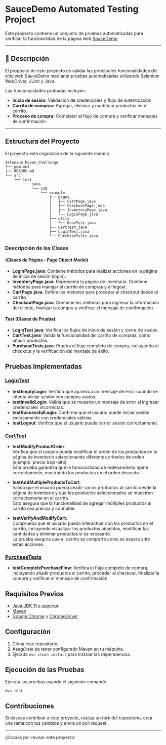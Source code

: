 
# SauceDemo Automated Testing Project

Este proyecto contiene un conjunto de pruebas automatizadas para verificar la funcionalidad de la página web [SauceDemo](https://www.saucedemo.com/).

---
## 📝 Descripción

El propósito de este proyecto es validar las principales funcionalidades del sitio web SauceDemo mediante pruebas automatizadas utilizando Selenium WebDriver, JUnit y Java.

Las funcionalidades probadas incluyen:

- **Inicio de sesión:** Validación de credenciales y flujo de autenticación.
- **Carrito de compras:** Agregar, eliminar y modificar productos en el carrito.
- **Proceso de compra:** Completar el flujo de compra y verificar mensajes de confirmación.

---

## Estructura del Proyecto

El proyecto está organizado de la siguiente manera:

```
Selenium_Maven_Challenge
├── pom.xml
├── README.md
└── src
    └── test
        └── java
            └── com
                └── example
                    ├── pages
                    │   ├── CartPage.java
                    │   ├── CheckoutPage.java
                    │   ├── InventoryPage.java
                    │   └── LoginPage.java
                    ├── utils
                    │   └── BaseTest.java
                    ├── CartTest.java
                    ├── LoginTest.java
                    └── PurchaseTests.java
```

### Descripción de las Clases

#### (Clases de Página - Page Object Model)
- **LoginPage.java**: Contiene métodos para realizar acciones en la página de inicio de sesión (login).
- **InventoryPage.java**: Representa la página de inventario. Contiene métodos para manejar el carrito de compras y el logout.
- **CartPage.java**: Define los métodos para proceder al checkout desde el carrito.
- **CheckoutPage.java**: Contiene los métodos para ingresar la información del cliente, finalizar la compra y verificar el mensaje de confirmación.

#### Test (Clases de Prueba)
- **LoginTest.java**: Verifica los flujos de inicio de sesión y cierre de sesión.
- **CartTest.java**: Valida la funcionalidad del carrito de compras, como añadir productos.
- **PurchaseTests.java**: Prueba el flujo completo de compra, incluyendo el checkout y la verificación del mensaje de éxito.

## Pruebas Implementadas

### [LoginTest](https://docs.google.com/spreadsheets/d/1sA2C9FYBEEAw2O3JIAgCHVxtX863FHDF/edit?usp=sharing&ouid=114934668253849322831&rtpof=true&sd=true)
- **testEmptyLogin**: Verifica que aparezca un mensaje de error cuando se intenta iniciar sesión con campos vacíos.
- **testInvalidLogin**: Valida que se muestre un mensaje de error al ingresar credenciales incorrectas.
- **testSuccessfulLogin**: Confirma que el usuario puede iniciar sesión exitosamente con credenciales válidas.
- **testLogout**: Verifica que el usuario pueda cerrar sesión correctamente.
  

### [CartTest](https://docs.google.com/spreadsheets/d/1N0PJu2C1r2RM5Zy-_YmUXwhsiDxufqYZ/edit?usp=sharing&ouid=114934668253849322831&rtpof=true&sd=true)
- **testModifyProductOrder**:  
  Verifica que el usuario pueda modificar el orden de los productos en la página de inventario seleccionando diferentes criterios de orden (ejemplo: precio bajo-alto).  
  Esta prueba garantiza que la funcionalidad de ordenamiento opere correctamente, mostrando los productos en el orden deseado.

- **testAddMultipleProductsToCart**:  
  Valida que el usuario pueda añadir varios productos al carrito desde la página de inventario y que los productos seleccionados se muestren correctamente en el carrito.  
  Esto asegura que la funcionalidad de agregar múltiples productos al carrito sea precisa y confiable.

- **testVerifyAndModifyCart**:  
  Comprueba que el usuario pueda interactuar con los productos en el carrito, incluyendo visualizar los productos añadidos, modificar las cantidades y eliminar productos si es necesario.  
  La prueba asegura que el carrito se comporte como se espera ante estas acciones.

### [PurchaseTests](https://docs.google.com/spreadsheets/d/13xLbPwnWnOYbur4XWpnSI8REGSMH5_iggvxzA3mfAzI/edit?usp=sharing)
- **testCompletePurchaseFlow**: Verifica el flujo completo de compra, incluyendo añadir productos al carrito, proceder al checkout, finalizar la compra y verificar el mensaje de confirmación.

## Requisitos Previos

- [Java JDK 11 o superior](https://www.oracle.com/java/technologies/javase-jdk11-downloads.html)
- [Maven](https://maven.apache.org/)
- [Google Chrome](https://www.google.com/chrome/) y [ChromeDriver](https://chromedriver.chromium.org/)

## Configuración

1. Clona este repositorio.
2. Asegúrate de tener configurado Maven en tu máquina.
3. Ejecuta `mvn clean install` para instalar las dependencias.

## Ejecución de las Pruebas

Ejecuta las pruebas usando el siguiente comando:

```bash
mvn test
```

## Contribuciones

Si deseas contribuir a este proyecto, realiza un fork del repositorio, crea una rama con tus cambios y envía un pull request.

---

¡Gracias por revisar este proyecto!
